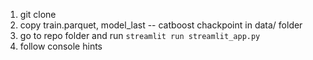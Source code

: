 1) git clone 
2) copy train.parquet, model_last -- catboost chackpoint in data/ folder
3) go to repo folder and run `streamlit run streamlit_app.py`
4) follow console hints
